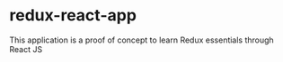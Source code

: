 # redux-react-app
This application is a proof of concept to learn Redux essentials through React JS
